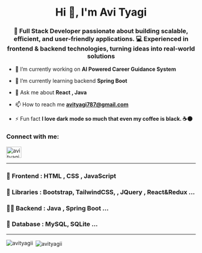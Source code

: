 <h1 align="center">Hi 👋, I'm Avi Tyagi</h1>
<h3 align="center">🚀 Full Stack Developer passionate about building scalable, efficient, and user-friendly applications.   💻 Experienced in frontend & backend technologies, turning ideas into real-world solutions</h3>

- 🔭 I’m currently working on **AI Powered Career Guidance System**

- 🌱 I’m currently learning backend **Spring Boot**

- 💬 Ask me about **React , Java**

- 📫 How to reach me **avityagi787@gmail.com**

- ⚡ Fun fact **I love dark mode so much that even my coffee is black. ☕🌑**

<h3 align="left">Connect with me:</h3>
<p align="left">
<a href="https://linkedin.com/in/avi tyagi" target="blank"><img align="center" src="https://raw.githubusercontent.com/rahuldkjain/github-profile-readme-generator/master/src/images/icons/Social/linked-in-alt.svg" alt="avi tyagi" height="30" width="40" /></a>
</p>

<hr>

### 🎪 **Frontend :** HTML , CSS , JavaScript  

### 🌱 **Libraries :** Bootstrap, TailwindCSS, , JQuery , React&Redux ...

### 👨‍💻 **Backend :** Java , Spring Boot  ... 

### 💬 **Database :** MySQL, SQLite ...

<hr>
<p><img align="left" src="https://github-readme-stats.vercel.app/api/top-langs?username=avityagii&show_icons=true&locale=en&layout=compact" alt="avityagii" /></p>

<p>&nbsp;<img align="center" src="https://github-readme-stats.vercel.app/api?username=avityagii&show_icons=true&locale=en" alt="avityagii" /></p>
